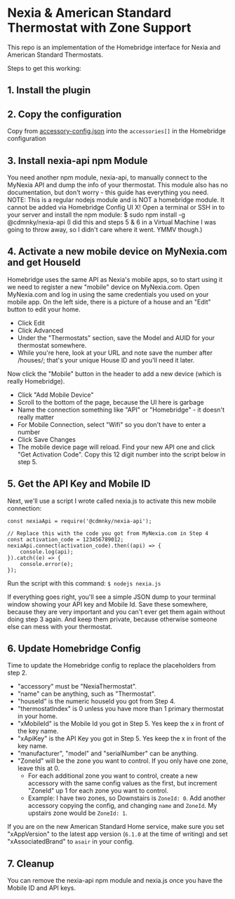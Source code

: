 # Nexia & American Standard Thermostat with Zone Support

This repo is an implementation of the Homebridge interface for Nexia and American Standard Thermostats.

Steps to get this working:

## 1. Install the plugin
## 2. Copy the configuration
Copy from [accessory-config.json](accessory-config.json) into the ```accessories[]``` in the Homebridge configuration
## 3. Install nexia-api npm Module
You need another npm module, nexia-api, to manually connect to the MyNexia API and dump the info of your thermostat. This module also has no documentation, but don't worry - this guide has everything you need. NOTE: This is a regular nodejs module and is NOT a homebridge module. It cannot be added via Homebridge Config UI X!
Open a terminal or SSH in to your server and install the npm module:
$ sudo npm install -g @cdmnky/nexia-api
(I did this and steps 5 & 6 in a Virtual Machine I was going to throw away, so I didn't care where it went. YMMV though.)
## 4. Activate a new mobile device on MyNexia.com and get HouseId
Homebridge uses the same API as Nexia's mobile apps, so to start using it we need to register a new "mobile" device on MyNexia.com. Open MyNexia.com and log in using the same credentials you used on your mobile app.
On the left side, there is a picture of a house and an "Edit" button to edit your home.
- Click Edit
- Click Advanced
- Under the "Thermostats" section, save the Model and AUID for your thermostat somewhere.
- While you're here, look at your URL and note save the number after /houses/; that's your unique House ID and you'll need it later.

Now click the "Mobile" button in the header to add a new device (which is really Homebridge).
- Click "Add Mobile Device"
- Scroll to the bottom of the page, because the UI here is garbage
- Name the connection something like "API" or "Homebridge" - it doesn't really matter
- For Mobile Connection, select "Wifi" so you don't have to enter a number
- Click Save Changes
- The mobile device page will reload. Find your new API one and click "Get Activation Code". Copy this 12 digit number into the script below in step 5.

## 5. Get the API Key and Mobile ID
Next, we'll use a script I wrote called nexia.js to activate this new mobile connection:
```JS
const nexiaApi = require('@cdmnky/nexia-api');

// Replace this with the code you got from MyNexia.com in Step 4
const activation_code = 123456789012;
nexiaApi.connect(activation_code).then((api) => {
    console.log(api);
}).catch((e) => {
    console.error(e);
});
```

Run the script with this command:
```$ nodejs nexia.js```

If everything goes right, you'll see a simple JSON dump to your terminal window showing your API key and Mobile Id. Save these somewhere, because they are very important and you can't ever get them again without doing step 3 again. And keep them private, because otherwise someone else can mess with your thermostat.

## 6. Update Homebridge Config
Time to update the Homebridge config to replace the placeholders from step 2.
- "accessory" must be "NexiaThermostat".
- "name" can be anything, such as "Thermostat".
- "houseId" is the numeric houseId you got from Step 4.
- "thermostatIndex" is 0 unless you have more than 1 primary thermostat in your home. 
- "xMobileId" is the Mobile Id you got in Step 5. Yes keep the x in front of the key name.
- "xApiKey" is the API Key you got in Step 5. Yes keep the x in front of the key name.
- "manufacturer", "model" and "serialNumber" can be anything.
- "ZoneId" will be the zone you want to control. If you only have one zone, leave this at 0.
    - For each additional zone you want to control, create a new accessory with the same config values as the first, but increment "ZoneId" up 1 for each zone you want to control.
    - Example: I have two zones, so Downstairs is `ZoneId: 0`. Add another accessory copying the config, and changing `name` and `ZoneId`. My upstairs zone would be `ZoneId: 1`.

If you are on the new American Standard Home service, make sure you set "xAppVersion" to the latest app version (`6.1.0` at the time of writing) and set "xAssociatedBrand" to `asair` in your config.

## 7. Cleanup
You can remove the nexia-api npm module and nexia.js once you have the Mobile ID and API keys.



